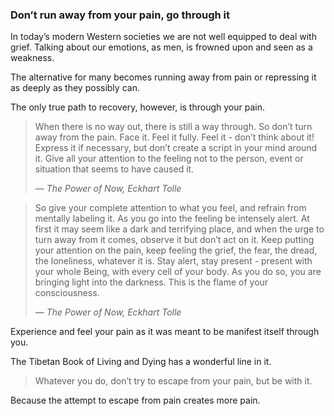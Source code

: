 ### Don’t run away from your pain, go through it

In today’s modern Western societies we are not well equipped to deal with grief. Talking about our emotions, as men, is frowned upon and seen as a weakness. 

The alternative for many becomes running away from pain or repressing it as deeply as they possibly can.

The only true path to recovery, however, is through your pain.  

> When there is no way out, there is still a way through. So don’t turn away from the pain. Face it. Feel it fully. Feel it - don’t think about it! Express it if necessary, but don’t create a script in your mind around it. Give all your attention to the feeling not to the person, event or situation that seems to have caused it.
> 
> — _The Power of Now, Eckhart Tolle_

> So give your complete attention to what you feel, and refrain from mentally labeling it. As you go into the feeling be intensely alert. At first it may seem like a dark and terrifying place, and when the urge to turn away from it comes, observe it but don’t act on it. Keep putting your attention on the pain, keep feeling the grief, the fear, the dread, the loneliness, whatever it is. Stay alert, stay present - present with your whole Being, with every cell of your body. As you do so, you are bringing light into the darkness. This is the flame of your consciousness.
> 
> — _The Power of Now, Eckhart Tolle_

Experience and feel your pain as it was meant to be manifest itself through you.

The Tibetan Book of Living and Dying has a wonderful line in it.

> Whatever you do, don’t try to escape from your pain, but be with it. 

Because the attempt to escape from pain creates more pain.